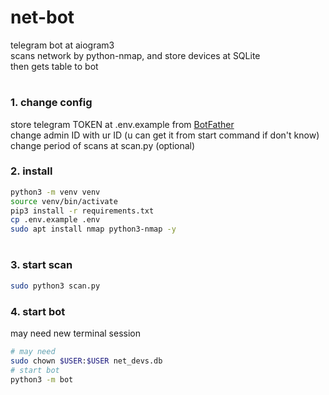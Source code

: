 # net-bot

telegram bot at aiogram3\
scans network by python-nmap, and store devices at SQLite\
then gets table to bot


#

### 1. change config

store telegram TOKEN at .env.example from <a href="https://telegram.me/BotFather">BotFather</a>\
change admin ID with ur ID (u can get it from start command if don't know)\
change period of scans at scan.py (optional)


### 2. install

```bash
python3 -m venv venv
source venv/bin/activate
pip3 install -r requirements.txt
cp .env.example .env
sudo apt install nmap python3-nmap -y
```

#

### 3. start scan
```bash
sudo python3 scan.py
```


### 4. start bot

may need new terminal session
```bash
# may need
sudo chown $USER:$USER net_devs.db
# start bot
python3 -m bot
```
